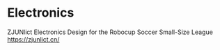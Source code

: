 # Electronics
 ZJUNlict Electronics Design for the Robocup Soccer Small-Size League https://zjunlict.cn/

